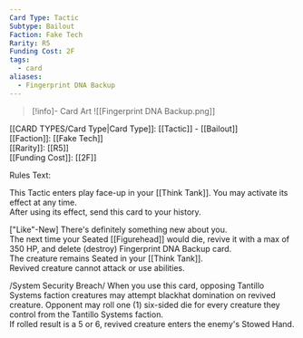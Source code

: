 ```yaml
---
Card Type: Tactic
Subtype: Bailout
Faction: Fake Tech
Rarity: R5
Funding Cost: 2F
tags:
  - card
aliases:
  - Fingerprint DNA Backup
---
```

> [!info]- Card Art
> ![[Fingerprint DNA Backup.png]]

[[CARD TYPES/Card Type|Card Type]]: [[Tactic]] - [[Bailout]]  
[[Faction]]: [[Fake Tech]]  
[[Rarity]]: [[R5]]  
[[Funding Cost]]: [[2F]]  

Rules Text:  

This Tactic enters play face-up in your [[Think Tank]]. You may activate its effect at any time.  
After using its effect, send this card to your history.  

["Like"-New] There's definitely something new about you.  
The next time your Seated [[Figurehead]] would die, revive it with a max of 350 HP, and delete (destroy) Fingerprint DNA Backup card.   
The creature remains Seated in your [[Think Tank]].  
Revived creature cannot attack or use abilities.  

/System Security Breach/ When you use this card, opposing Tantillo Systems faction creatures may attempt blackhat domination on revived creature. 
Opponent may roll one (1) six-sided die for every creature they control from the Tantillo Systems faction.  
If rolled result is a 5 or 6, revived creature enters the enemy's Stowed Hand.  
